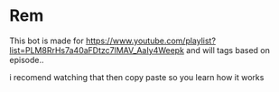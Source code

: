 # Rem
 
This bot is made for https://www.youtube.com/playlist?list=PLM8RrHs7a40aFDtzc7lMAV_AaIy4Weepk and will tags based on episode..

i recomend watching that then copy paste so you learn how it works